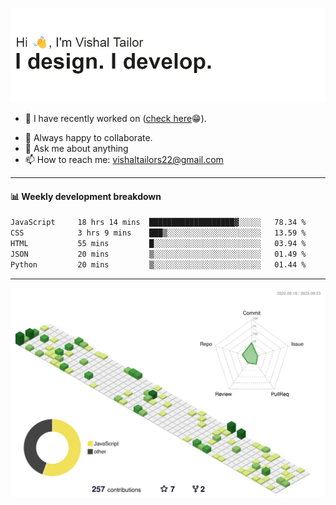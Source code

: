 ![Hi, I'm Vishal Tailor. I design. I develop.](https://github.com/vishaltailors/vishaltailors/blob/main/header.png?raw=true)

- 🔭 I have recently worked on ([check here](https://vishaltailor.com)😁).
<!-- - 🎦 Currently watching: JavaScript: The Hard Parts By Will Sentance. -->
- 👯 Always happy to collaborate.
- 💬 Ask me about anything
- 📫 How to reach me: <a href="mailto:vishaltailors22@gmail.com">vishaltailors22@gmail.com</a>

<hr /> 
<h4>📊 Weekly development breakdown</h4>
<!--START_SECTION:waka-->

```txt
JavaScript     18 hrs 14 mins  ███████████████████▓░░░░░   78.34 %
CSS            3 hrs 9 mins    ███▒░░░░░░░░░░░░░░░░░░░░░   13.59 %
HTML           55 mins         █░░░░░░░░░░░░░░░░░░░░░░░░   03.94 %
JSON           20 mins         ▒░░░░░░░░░░░░░░░░░░░░░░░░   01.49 %
Python         20 mins         ▒░░░░░░░░░░░░░░░░░░░░░░░░   01.44 %
```

<!--END_SECTION:waka-->
<hr /> 

![](./profile-3d-contrib/profile-green-animate.svg)
